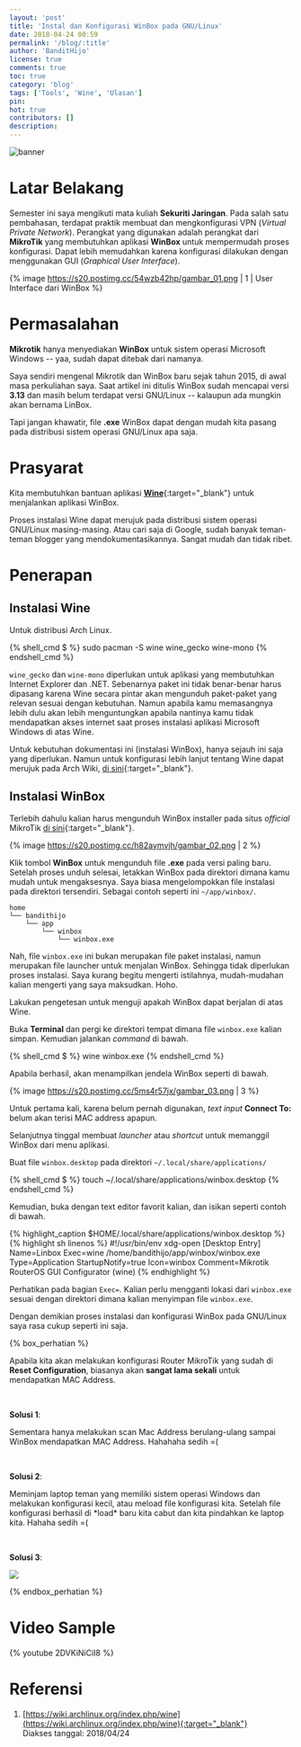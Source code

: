 ```yaml
---
layout: 'post'
title: 'Instal dan Konfigurasi WinBox pada GNU/Linux'
date: 2018-04-24 00:59
permalink: '/blog/:title'
author: 'BanditHijo'
license: true
comments: true
toc: true
category: 'blog'
tags: ['Tools', 'Wine', 'Ulasan']
pin:
hot: true
contributors: []
description:
---
```


<!-- BANNER OF THE POST -->
<img class="post-body-img" src="{{ site.lazyload.logo_blank_banner }}" data-echo="https://s20.postimg.cc/402x64szx/banner_post_05.png" onerror="imgError(this);" alt="banner">

# Latar Belakang

Semester ini saya mengikuti mata kuliah **Sekuriti Jaringan**. Pada salah satu pembahasan, terdapat praktik membuat dan mengkonfigurasi VPN (*Virtual Private Network*). Perangkat yang digunakan adalah perangkat dari **MikroTik** yang membutuhkan aplikasi **WinBox** untuk mempermudah proses konfigurasi. Dapat lebih memudahkan karena konfigurasi dilakukan dengan menggunakan GUI (*Graphical User Interface*).

{% image https://s20.postimg.cc/54wzb42hp/gambar_01.png | 1 | User Interface dari WinBox %}

# Permasalahan

**Mikrotik** hanya menyediakan **WinBox** untuk sistem operasi Microsoft Windows -- yaa, sudah dapat ditebak dari namanya.

Saya sendiri mengenal Mikrotik dan WinBox baru sejak tahun 2015, di awal masa perkuliahan saya. Saat artikel ini ditulis WinBox sudah mencapai versi **3.13** dan masih belum terdapat versi GNU/Linux -- kalaupun ada mungkin akan bernama LinBox.

Tapi jangan khawatir, file **.exe** WinBox dapat dengan mudah kita pasang pada distribusi sistem operasi GNU/Linux apa saja.

# Prasyarat

Kita membutuhkan bantuan aplikasi [**Wine**](https://www.archlinux.org/packages/multilib/x86_64/wine/){:target="_blank"} untuk menjalankan aplikasi WinBox.

Proses instalasi Wine dapat merujuk pada distribusi sistem operasi GNU/Linux masing-masing. Atau cari saja di Google, sudah banyak teman-teman blogger yang mendokumentasikannya. Sangat mudah dan tidak ribet.

# Penerapan

## Instalasi Wine

Untuk distribusi Arch Linux.

{% shell_cmd $ %}
sudo pacman -S wine wine_gecko wine-mono
{% endshell_cmd %}

`wine_gecko` dan `wine-mono` diperlukan untuk aplikasi yang membutuhkan Internet Explorer dan .NET. Sebenarnya paket ini tidak benar-benar harus dipasang karena Wine secara pintar akan mengunduh paket-paket yang relevan sesuai dengan kebutuhan. Namun apabila kamu memasangnya lebih dulu akan lebih menguntungkan apabila nantinya kamu tidak mendapatkan akses internet saat proses instalasi aplikasi Microsoft Windows di atas Wine.

Untuk kebutuhan dokumentasi ini (instalasi WinBox), hanya sejauh ini saja yang diperlukan. Namun untuk konfigurasi lebih lanjut tentang Wine dapat merujuk pada Arch Wiki, [di sini](https://wiki.archlinux.org/index.php/wine){:target="_blank"}.

## Instalasi WinBox

Terlebih dahulu kalian harus mengunduh WinBox installer pada situs *official* MikroTik [di sini](https://mikrotik.com/download){:target="_blank"}.

{% image https://s20.postimg.cc/h82aymvjh/gambar_02.png | 2 %}

Klik tombol **WinBox** untuk mengunduh file **.exe** pada versi paling baru. Setelah proses unduh selesai, letakkan WinBox pada direktori dimana kamu mudah untuk mengaksesnya. Saya biasa mengelompokkan file instalasi pada direktori tersendiri. Sebagai contoh seperti ini `~/app/winbox/`.

```
home
└── bandithijo
    └── app
        └── winbox
            └── winbox.exe
```

Nah, file `winbox.exe` ini bukan merupakan file paket instalasi, namun merupakan file launcher untuk menjalan WinBox. Sehingga tidak diperlukan proses instalasi. Saya kurang begitu mengerti istilahnya, mudah-mudahan kalian mengerti yang saya maksudkan. Hoho.

Lakukan pengetesan untuk menguji apakah WinBox dapat berjalan di atas Wine.

Buka **Terminal** dan pergi ke direktori tempat dimana file `winbox.exe` kalian simpan. Kemudian jalankan *command* di bawah.

{% shell_cmd $ %}
wine winbox.exe
{% endshell_cmd %}

Apabila berhasil, akan menampilkan jendela WinBox seperti di bawah.

{% image https://s20.postimg.cc/5ms4r57jx/gambar_03.png | 3 %}

Untuk pertama kali, karena belum pernah digunakan, *text input* **Connect To:** belum akan terisi MAC address apapun.

Selanjutnya tinggal membuat *launcher* atau *shortcut* untuk memanggil WinBox dari menu aplikasi.

Buat file `winbox.desktop` pada direktori `~/.local/share/applications/`

{% shell_cmd $ %}
touch ~/.local/share/applications/winbox.desktop
{% endshell_cmd %}

Kemudian, buka dengan text editor favorit kalian, dan isikan seperti contoh di bawah.

{% highlight_caption $HOME/.local/share/applications/winbox.desktop %}
{% highlight sh linenos %}
#!/usr/bin/env xdg-open
[Desktop Entry]
Name=Linbox
Exec=wine /home/bandithijo/app/winbox/winbox.exe
Type=Application
StartupNotify=true
Icon=winbox
Comment=Mikrotik RouterOS GUI Configurator (wine)
{% endhighlight %}

Perhatikan pada bagian `Exec=`. Kalian perlu mengganti lokasi dari `winbox.exe` sesuai dengan direktori dimana kalian menyimpan file `winbox.exe`.

Dengan demikian proses instalasi dan konfigurasi WinBox pada GNU/Linux saya rasa cukup seperti ini saja.

{% box_perhatian %}
<p>Apabila kita akan melakukan konfigurasi Router MikroTik yang sudah di <b>Reset Configuration</b>, biasanya akan <b>sangat lama sekali</b> untuk mendapatkan MAC Address.</p>
<br>
<p><b>Solusi 1</b>:</p>
<p>Sementara hanya melakukan scan Mac Address berulang-ulang sampai WinBox mendapatkan MAC Address. Hahahaha sedih =(</p>
<br>
<p><b>Solusi 2</b>:</p>
<p markdown=1>Meminjam laptop teman yang memiliki sistem operasi Windows dan melakukan konfigurasi kecil, atau meload file konfigurasi kita. Setelah file konfigurasi berhasil di *load* baru kita cabut dan kita pindahkan ke laptop kita. Hahaha sedih =(</p>
<br>
<p><b>Solusi 3</b>:</p>
<p><img src="{{ site.lazyload.logo_blank }}" data-echo="https://i.postimg.cc/zf8KN0zy/komentar-01.png" onerror="imgError(this);"></p>
{% endbox_perhatian %}

# Video Sample

{% youtube 2DVKiNiCiI8 %}

# Referensi

1. [https://wiki.archlinux.org/index.php/wine](https://wiki.archlinux.org/index.php/wine){:target="_blank"}
<br>Diakses tanggal: 2018/04/24


